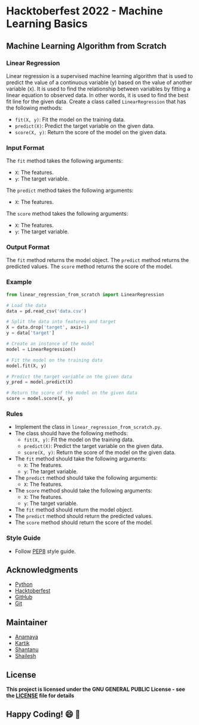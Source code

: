 # Hacktoberfest 2022 - Machine Learning Basics

## Machine Learning Algorithm from Scratch

### Linear Regression
Linear regression is a supervised machine learning algorithm that is used to predict the value of a continuous variable (y) based on the value of another variable (x). It is used to find the relationship between variables by fitting a linear equation to observed data. In other words, it is used to find the best fit line for the given data. Create a class called `LinearRegression` that has the following methods:
- `fit(X, y)`: Fit the model on the training data.
- `predict(X)`: Predict the target variable on the given data.
- `score(X, y)`: Return the score of the model on the given data.

### Input Format
The `fit` method takes the following arguments:
- `X`: The features.
- `y`: The target variable.

The `predict` method takes the following arguments:
- `X`: The features.

The `score` method takes the following arguments:
- `X`: The features.
- `y`: The target variable.

### Output Format
The `fit` method returns the model object.
The `predict` method returns the predicted values.
The `score` method returns the score of the model.

### Example
```python
from linear_regression_from_scratch import LinearRegression

# Load the data
data = pd.read_csv('data.csv')

# Split the data into features and target
X = data.drop('target', axis=1)
y = data['target']

# Create an instance of the model
model = LinearRegression()

# Fit the model on the training data
model.fit(X, y)

# Predict the target variable on the given data
y_pred = model.predict(X)

# Return the score of the model on the given data
score = model.score(X, y)
```

### Rules
- Implement the class in `linear_regression_from_scratch.py`.
- The class should have the following methods:
    - `fit(X, y)`: Fit the model on the training data.
    - `predict(X)`: Predict the target variable on the given data.
    - `score(X, y)`: Return the score of the model on the given data.
- The `fit` method should take the following arguments:
    - `X`: The features.
    - `y`: The target variable.
- The `predict` method should take the following arguments:
    - `X`: The features.
- The `score` method should take the following arguments:
    - `X`: The features.
    - `y`: The target variable.
- The `fit` method should return the model object.
- The `predict` method should return the predicted values.
- The `score` method should return the score of the model.

### Style Guide
- Follow [PEP8](https://www.python.org/dev/peps/pep-0008/) style guide.

## Acknowledgments
- [Python](https://www.python.org/)
- [Hacktoberfest](https://hacktoberfest.digitalocean.com/)
- [GitHub](https://github.com)
- [Git](https://git-scm.com/)

## Maintainer
- [Anamaya](https://www.linkedin.com/in/anamaya1729/)
- [Kartik](https://github.com/kartik007007)
- [Shantanu](https://github.com/neutralWire)
- [Shailesh](https://github.com/ShaileshKumar007)

## License
**This project is licensed under the GNU GENERAL PUBLIC License - see the [LICENSE](../../LICENSE) file for details**

## Happy Coding! :smile: :tada:
